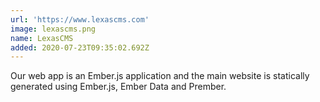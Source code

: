```yaml
---
url: 'https://www.lexascms.com'
image: lexascms.png
name: LexasCMS
added: 2020-07-23T09:35:02.692Z
---
```

Our web app is an Ember.js application and the main website is statically generated using Ember.js, Ember Data and Prember.